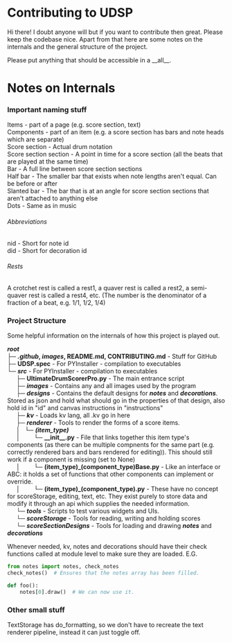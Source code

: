 # Contributing to UDSP
Hi there! I doubt anyone will but if you want to contribute then great. Please keep the codebase nice. Apart from that here are some notes on the internals and the general structure of the project.

Please put anything that should be accessible in a \_\_all\_\_.

# Notes on Internals
### Important naming stuff
Items - part of a page (e.g. score section, text)  
Components - part of an item (e.g. a score section has bars and note heads which are separate)  
Score section - Actual drum notation  
Score section section - A point in time for a score section (all the beats that are played at the same time)  
Bar - A full line between score section sections  
Half bar - The smaller bar that exists when note lengths aren't equal. Can be before or after  
Slanted bar - The bar that is at an angle for score section sections that aren't attached to anything else  
Dots - Same as in music  

###### Abbreviations
nid - Short for note id  
did - Short for decoration id

###### Rests
A crotchet rest is called a rest1, a quaver rest is called a rest2, a semi-quaver rest is called a rest4, etc. (The number is the denominator of a fraction of a beat, e.g. 1/1, 1/2, 1/4)

### Project Structure
Some helpful information on the internals of how this project is played out.  

**_root_**  
├─ **_.github_, _images_, README.md, CONTRIBUTING.md** - Stuff for GitHub  
├─ **UDSP.spec** - For PYInstaller - compilation to executables  
└─ **_src_** - For PYInstaller - compilation to executables  
&emsp;&ensp;├─ **UltimateDrumScorerPro.py** - The main entrance script  
&emsp;&ensp;├─ **_images_** - Contains any and all images used by the program  
&emsp;&ensp;├─ **_designs_** - Contains the default designs for **_notes_** and **_decorations_**. Stored as json and hold what should go in the properties of that design, also hold id in "id" and canvas instructions in "instructions"  
&emsp;&ensp;├─ **_kv_** - Loads kv lang, all .kv go in here  
&emsp;&ensp;├─ **_renderer_** - Tools to render the forms of a score items.  
&emsp;&ensp;│ &ensp;└─ **_(item_type)_**  
&emsp;&ensp;│ &ensp;&emsp;&ensp;└─ **\_\_init\_\_.py** - File that links together this item type's components (as there can be multiple compnents for the same part (e.g. correctly rendered bars and bars rendered for editing)). This should still work if a component is missing (set to None)  
&emsp;&ensp;│ &ensp;&emsp;&ensp;└─ **(item_type)_(component_type)Base.py** - Like an interface or ABC: it holds a set of functions that other components can implement or override.  
&emsp;&ensp;│ &ensp;&emsp;&ensp;└─ **(item_type)_(component_type).py** - These have no concept for scoreStorage, editing, text, etc. They exist purely to store data and modify it through an api which supplies the needed information.  
&emsp;&ensp;└─ **_tools_** - Scripts to test various widgets and UIs.  
&emsp;&ensp;└─ **_scoreStorage_** - Tools for reading, writing and holding scores  
&emsp;&ensp;└─ **_scoreSectionDesigns_** - Tools for loading and drawing **_notes_** and **_decorations_**  

Whenever needed, kv, notes and decorations should have their check functions called at module level to make sure they
are loaded. E.G.
```python
from notes import notes, check_notes
check_notes()  # Ensures that the notes array has been filled.

def foo():
    notes[0].draw()  # We can now use it.
```

### Other small stuff
TextStorage has do_formatting, so we don't have to recreate the text renderer pipeline, instead it can just toggle off.